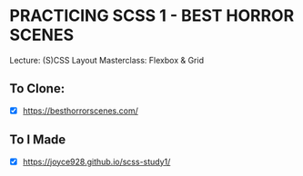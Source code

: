 # PRACTICING SCSS 1 - BEST HORROR SCENES

Lecture: (S)CSS Layout Masterclass: Flexbox & Grid

## To Clone:

- [x] https://besthorrorscenes.com/

## To I Made

- [x] https://joyce928.github.io/scss-study1/
